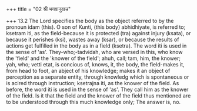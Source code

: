 +++
title = "02 श्री भगवानुवाच"

+++
13.2 The Lord specifies the body as the object referred to by the
pronoun idam (this). O son of Kunti, (this body) abhidhiyate, is
referred to; ksetram iti, as the field-because it is protected (tra)
against injury (ksata), or because it perishes (ksi), wastes away
(ksar), or because the results of actions get fulfilled in the body as
in a field (ksetra). The word iti is used in the sense of 'as'.
They-who;-tadvidah, who are versed in this, who know the 'field' and the
'knower of the field'; ahuh, call; tam, him, the knower; yah, who; vetti
etat, is concious of, knows, it, the body, the field-makes it, from head
to foot, an abject of his knowledge; makes it an object of perception as
a separate entity, through knowledg which is spontaneous or is acired
through instruction; ksetrajna iti, as the knower of the field. As
before, the word iti is used in the sense of 'as'. They call him as the
knower of the field. Is it that the field and the knower of the field
thus mentioned are to be understood through this much knowledge only;
The answer is, no.
